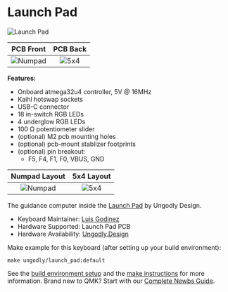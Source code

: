 # Launch Pad

![Launch Pad](https://i.imgur.com/ia9uhRQ.png)

PCB Front             |  PCB Back
:-------------------------:|:-------------------------:
![Numpad](https://i.imgur.com/f47ZFZZ.png)  |  ![5x4](https://i.imgur.com/wZH76Pp.png)

**Features:**
* Onboard atmega32u4 controller, 5V @ 16MHz
* Kaihl hotswap sockets
* USB-C connector
* 18 in-switch RGB LEDs
* 4 underglow RGB LEDs
* 100 Ω potentiometer slider
* (optional) M2 pcb mounting holes
* (optional) pcb-mount stablizer footprints
* (optional) pin breakout:
  * F5, F4, F1, F0, VBUS, GND

Numpad Layout             |  5x4 Layout
:-------------------------:|:-------------------------:
![Numpad](https://i.imgur.com/4XvqCBH.jpg)  |  ![5x4](https://i.imgur.com/mwtGnPS.jpg)
The guidance computer inside the [Launch Pad](https://ungodly.design/products/launch-pad) by Ungodly Design.

* Keyboard Maintainer: [Luis Godinez](https://github.com/luis-Godinez)
* Hardware Supported: Launch Pad PCB
* Hardware Availability: [Ungodly.Design](https://ungodly.design/products/launch-pad-pcb)

Make example for this keyboard (after setting up your build environment):

    make ungodly/launch_pad:default

See the [build environment setup](https://docs.qmk.fm/#/getting_started_build_tools) and the [make instructions](https://docs.qmk.fm/#/getting_started_make_guide) for more information. Brand new to QMK? Start with our [Complete Newbs Guide](https://docs.qmk.fm/#/newbs).
